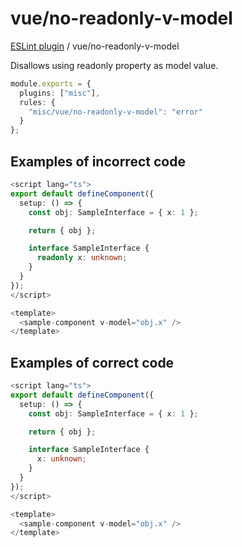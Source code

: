 # vue/no-readonly-v-model

[ESLint plugin](https://iliubinskii.github.io/eslint-plugin-misc/) / vue/no-readonly-v-model

Disallows using readonly property as model value.

```ts
module.exports = {
  plugins: ["misc"],
  rules: {
    "misc/vue/no-readonly-v-model": "error"
  }
};
```

## Examples of incorrect code

```ts
<script lang="ts">
export default defineComponent({
  setup: () => {
    const obj: SampleInterface = { x: 1 };

    return { obj };

    interface SampleInterface {
      readonly x: unknown;
    }
  }
});
</script>

<template>
  <sample-component v-model="obj.x" />
</template>
```

## Examples of correct code

```ts
<script lang="ts">
export default defineComponent({
  setup: () => {
    const obj: SampleInterface = { x: 1 };

    return { obj };

    interface SampleInterface {
      x: unknown;
    }
  }
});
</script>

<template>
  <sample-component v-model="obj.x" />
</template>
```
